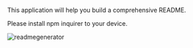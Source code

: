 This application will help you build a comprehensive README. 

Please install npm inquirer to your device.

![readmegenerator](https://user-images.githubusercontent.com/73242250/113638029-8f849600-963b-11eb-8186-15d1aecb060d.png)



